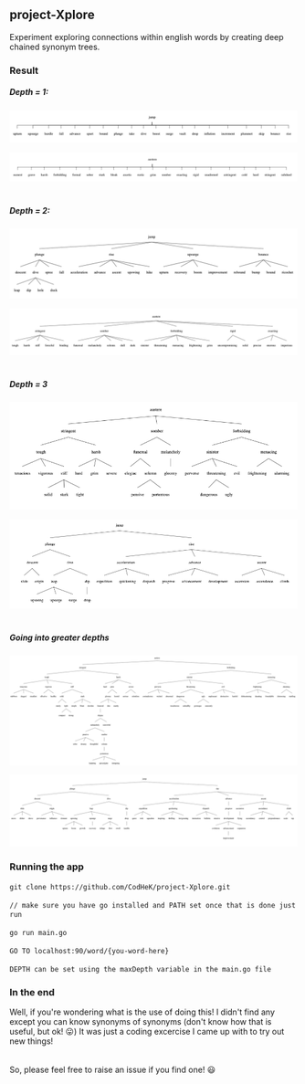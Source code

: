 ## project-Xplore

Experiment exploring connections within english words by creating deep chained synonym trees.

### Result

##### Depth = 1:
![jump](screenshots/jump.png)

![austere](screenshots/austere.png)
#
##### Depth = 2:
![jump](screenshots/jump2.png)

![austere](screenshots/austere2.png)
#
##### Depth = 3

![a3](screenshots/austere3.png)

![j3](screenshots/jump3.png)
#
##### Going into greater depths
![a4](screenshots/austere4.png)

![j4](screenshots/jump4.png)

### Running the app

```
git clone https://github.com/CodHeK/project-Xplore.git

// make sure you have go installed and PATH set once that is done just run

go run main.go

GO TO localhost:90/word/{you-word-here}

DEPTH can be set using the maxDepth variable in the main.go file
```

### In the end

Well, if you're wondering what is the use of doing this! I didn't find any except you can know synonyms of synonyms 
(don't know how that is useful, but ok! :stuck_out_tongue:) It was just a coding excercise I came up with to try out new things! 
######
So, please feel free to raise an issue if you find one! :smiley: